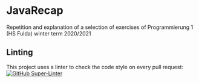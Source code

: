 # JavaRecap
Repetition and explanation of a selection of exercises of Programmierung 1 (HS Fulda) winter term 2020/2021

## Linting
This project uses a linter to check the code style on every pull request:  
[![GitHub Super-Linter](https://github.com/jo3rn/JavaRecap/workflows/Lint%20PRs/badge.svg)](https://github.com/marketplace/actions/super-linter)